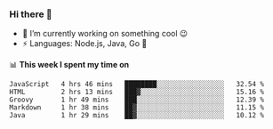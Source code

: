### Hi there 👋

<!--
**nodejh/nodejh** is a ✨ _special_ ✨ repository because its `README.md` (this file) appears on your GitHub profile.

Here are some ideas to get you started:

- 🔭 I’m currently working on ...
- 🌱 I’m currently learning ...
- 👯 I’m looking to collaborate on ...
- 🤔 I’m looking for help with ...
- 💬 Ask me about ...
- 📫 How to reach me: ...
- 😄 Pronouns: ...
- ⚡ Fun fact: ...
-->

- 🔭 I’m currently working on something cool :wink:
- ⚡ Languages: Node.js, Java, Go :thought_balloon:

📊 **This week I spent my time on**

<!--START_SECTION:waka-->
```text
JavaScript   4 hrs 46 mins   ████████░░░░░░░░░░░░░░░░░   32.54 % 
HTML         2 hrs 13 mins   ███▓░░░░░░░░░░░░░░░░░░░░░   15.16 % 
Groovy       1 hr 49 mins    ███░░░░░░░░░░░░░░░░░░░░░░   12.39 % 
Markdown     1 hr 38 mins    ██▓░░░░░░░░░░░░░░░░░░░░░░   11.15 % 
Java         1 hr 29 mins    ██▓░░░░░░░░░░░░░░░░░░░░░░   10.12 % 
```
<!--END_SECTION:waka-->


<!--
:traffic_light: **Visitors**

![visitors](https://visitor-badge.glitch.me/badge?page_id=nodejh.nodejh)
-->
